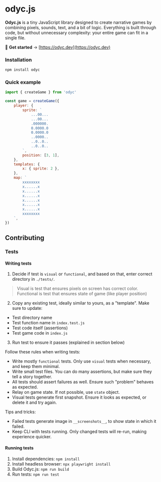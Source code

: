 # odyc.js

**Odyc.js** is a tiny JavaScript library designed to create narrative games by combining pixels, sounds, text, and a bit of logic.
Everything is built through code, but without unnecessary complexity: your entire game can fit in a single file.

🔗 **Get started** → [https://odyc.dev](https://odyc.dev)

### Installation

```bash
npm install odyc
```

### Quick example

```js
import { createGame } from 'odyc'

const game = createGame({
	player: {
		sprite: `
			...00...
			...00...
			.000000.
			0.0000.0
			0.0000.0
			..0000..
			..0..0..
			..0..0..
		`,
		position: [3, 1],
	},
	templates: {
		x: { sprite: 2 },
	},
	map: `
		xxxxxxxx
		x......x
		x......x
		x......x
		x......x
		x......x
		x......x
		xxxxxxxx
	`,
})
```

## Contributing

### Tests

#### Writing tests

1. Decide if test is `visual` or `functional`, and based on that, enter correct directory in `./tests/`.

> Visual is test that ensures pixels on screen has correct color. Functional is test that ensures state of game (like player position)

2. Copy any existing test, ideally similar to yours, as a "template". Make sure to update:

- Test directory name
- Test function name in `index.test.js`
- Test code itself (assertions)
- Test game code in `index.js`

3. Run test to ensure it passes (explained in section below)

Follow these rules when writing tests:

- Write mostly `functional` tests. Only use `visual` tests when necessary, and keep them minimal.
- Write small test files. You can do many assertions, but make sure they tell a story together.
- All tests should assert failures as well. Ensure such "problem" behaves as expected.
- Relay on game state. If not possible, use `state` object.
- Visual tests generate first snapshot. Ensure it looks as expected, or delete it and try again.

Tips and tricks:

- Failed tests generate image in `__screenshots__`, to show state in which it failed.
- Keep CLI with tests running. Only changed tests will re-run, making experience quicker.

#### Running tests

1. Install dependencies: `npm install`
2. Install headless browser: `npx playwright install`
3. Build Odyc.js: `npm run build`
4. Run tests: `npm run test`
